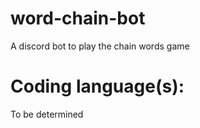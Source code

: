 # word-chain-bot

A discord bot to play the chain words game

# Coding language(s):

To be determined
